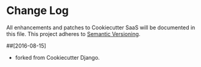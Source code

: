 # Change Log
All enhancements and patches to Cookiecutter SaaS will be documented in this file.
This project adheres to [Semantic Versioning](http://semver.org/).

##[2016-08-15]
- forked from Cookiecutter Django.
